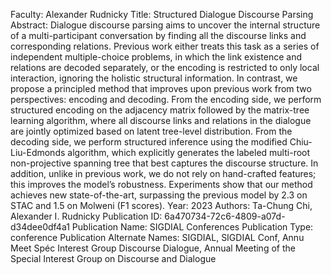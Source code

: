 Faculty: Alexander Rudnicky
Title: Structured Dialogue Discourse Parsing
Abstract: Dialogue discourse parsing aims to uncover the internal structure of a multi-participant conversation by finding all the discourse links and corresponding relations. Previous work either treats this task as a series of independent multiple-choice problems, in which the link existence and relations are decoded separately, or the encoding is restricted to only local interaction, ignoring the holistic structural information. In contrast, we propose a principled method that improves upon previous work from two perspectives: encoding and decoding. From the encoding side, we perform structured encoding on the adjacency matrix followed by the matrix-tree learning algorithm, where all discourse links and relations in the dialogue are jointly optimized based on latent tree-level distribution. From the decoding side, we perform structured inference using the modified Chiu-Liu-Edmonds algorithm, which explicitly generates the labeled multi-root non-projective spanning tree that best captures the discourse structure. In addition, unlike in previous work, we do not rely on hand-crafted features; this improves the model’s robustness. Experiments show that our method achieves new state-of-the-art, surpassing the previous model by 2.3 on STAC and 1.5 on Molweni (F1 scores).
Year: 2023
Authors: Ta-Chung Chi, Alexander I. Rudnicky
Publication ID: 6a470734-72c6-4809-a07d-d34dee0df4a1
Publication Name: SIGDIAL Conferences
Publication Type: conference
Publication Alternate Names: SIGDIAL, SIGDIAL Conf, Annu Meet Spéc Interest Group Discourse Dialogue, Annual Meeting of the Special Interest Group on Discourse and Dialogue
